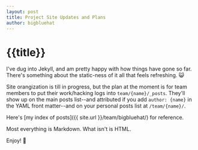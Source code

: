 ```yaml
---
layout: post
title: Project Site Updates and Plans
author: bigbluehat
---
```


# {{title}}

I've dug into Jekyll, and am pretty happy with how things have gone so far.
There's something about the static-ness of it all that feels refreshing.
:smiley_cat:

Site orangization is till in progress, but the plan at the moment is for team
members to put their work/hacking logs into `team/{name}/_posts`. They'll show
up on the main posts list--and attributed if you add `author: {name}` in the
YAML front matter--and on your personal posts list at `/team/{name}/`.

Here's [my index of posts]({{ site.url }}/team/bigbluehat/) for reference.

Most everything is Markdown. What isn't is HTML.

Enjoy! :tada:
